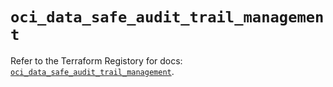 # `oci_data_safe_audit_trail_management`

Refer to the Terraform Registory for docs: [`oci_data_safe_audit_trail_management`](https://registry.terraform.io/providers/oracle/oci/6.18.0/docs/resources/data_safe_audit_trail_management).
